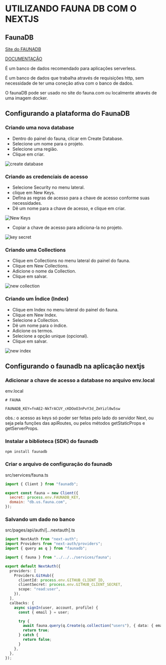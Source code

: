 # UTILIZANDO FAUNA DB COM O NEXTJS

## FaunaDB

[Site do FAUNADB](https://fauna.com/)

[DOCUMENTAÇÃO](https://docs.fauna.com/fauna/current)

É um banco de dados recomendado para aplicações serverless.

É um banco de dados que trabalha através de requisições http, sem necessidade de ter uma coneção ativa com o banco de dados.

O faunaDB pode ser usado no site do fauna.com ou localmente através de uma imagem docker.

## Configurando a plataforma do FaunaDB

### Criando uma nova database

- Dentro do painel do fauna, clicar em Create Database.
- Selecione um nome para o projeto.
- Selecione uma região.
- Clique em criar.

![create database](assets/img-create-database.png)

### Criando as credenciais de acesso

- Selecione Security no menu lateral.
- clique em New Keys.
- Defina as regras de acesso para a chave de acesso conforme suas necessidades.
- Dê um nome para a chave de acesso, e clique em criar.

![New Keys](assets/new-key.png)

- Copiar a chave de acesso para adiciona-la no projeto.

![key secret](assets/key-secret.png)

### Criando uma Collections

- Clique em Collections no menu lateral do painel do fauna.
- Clique em New Collections.
- Adicione o nome da Collection.
- Clique em salvar.

![new collection](assets/new_collection.png)

### Criando um Índice (Index)

- Clique em Index no menu lateral do painel do fauna.
- Clique em New Index.
- Selecione a Collection.
- Dê um nome para o índice.
- Adicione os termos.
- Selecione a opção unique (opcional).
- Clique em salvar.

![new index](assets/new_index.png)

## Configurando o faunadb na aplicação nextjs

### Adicionar a chave de acesso a database no arquivo env.local

env.local

```
# FAUNA

FAUNADB_KEY=fnAE2-NkTrACUY_cKDOoO3nPvY3d_ZmYizl0w5sw

```

obs.: o acesso as keys só poder ser feitas pelo lado do servidor Next, ou seja pela funções das apiRoutes, ou pelos métodos getStaticProps e getServerProps.

### Instalar a biblioteca (SDK) do faunadb

```cmd
npm install faunadb
```

### Criar o arquivo de configuração do faunadb

src/services/fauna.ts

```js
import { Client } from "faunadb";

export const fauna = new Client({
  secret: process.env.FAUNADB_KEY,
  domain: "db.us.fauna.com",
});
```

### Salvando um dado no banco

src/pages/api/auth/[...nextauth].ts

```ts
import NextAuth from "next-auth";
import Providers from "next-auth/providers";
import { query as q } from "faunadb";

import { fauna } from "../../../services/fauna";

export default NextAuth({
  providers: [
    Providers.GitHub({
      clientId: process.env.GITHUB_CLIENT_ID,
      clientSecret: process.env.GITHUB_CLIENT_SECRET,
      scope: "read:user",
    }),
  ],
  calbacks: {
    async signIn(user, account, profile) {
      const { email } = user;

      try {
        await fauna.query(q.Create(q.collection("users"), { data: { email } }));
        return true;
      } catch {
        return false;
      }
    },
  },
});
```
